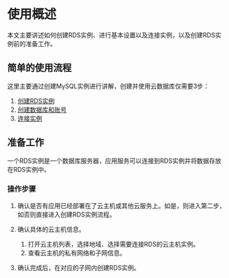 # 使用概述

本文主要讲述如何创建RDS实例、进行基本设置以及连接实例，以及创建RDS实例前的准备工作。

## 简单的使用流程
这里主要通过创建MySQL实例进行讲解，创建并使用云数据库仅需要3步：
1. [创建RDS实例](https://docs.jdcloud.com/cn/rds/create-rds-instance)
2. [创建数据库和账号](Database-and-Account.md)
3. [连接实例]()

## 准备工作

一个RDS实例是一个数据库服务器，应用服务可以连接到RDS实例并将数据存放在RDS实例中。

### 操作步骤
1. 确认是否有应用已经部署在了云主机或其他云服务上。如是，则进入第二步，如否则直接进入创建RDS实例流程。
2. 确认具体的云主机信息。
   1) 打开云主机列表，选择地域、选择需要连接RDS的云主机实例。
   2) 查看云主机的私有网络和子网信息。

3. 确认完成后，在对应的子网内创建RDS实例。
